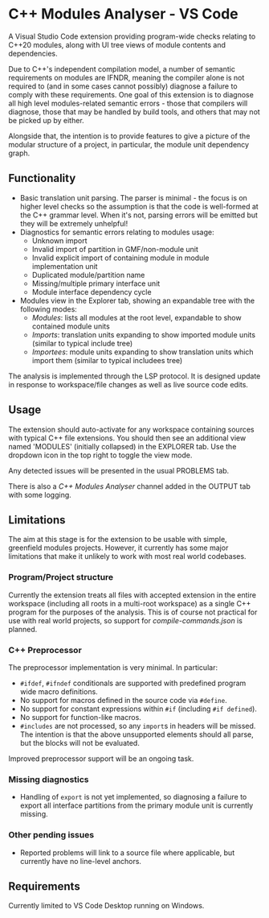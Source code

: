 # C++ Modules Analyser - VS Code

A Visual Studio Code extension providing program-wide checks relating to C++20 modules, along with UI tree views of module contents and dependencies.

Due to C++'s independent compilation model, a number of semantic requirements on modules are IFNDR, meaning the compiler alone is not required to (and in some cases cannot possibly) diagnose a failure to comply with these requirements. One goal of this extension is to diagnose all high level modules-related semantic errors - those that compilers will diagnose, those that may be handled by build tools, and others that may not be picked up by either.

Alongside that, the intention is to provide features to give a picture of the modular structure of a project, in particular, the module unit dependency graph.

## Functionality

- Basic translation unit parsing. The parser is minimal - the focus is on higher level checks so the assumption is that the code is well-formed at the C++ grammar level. When it's not, parsing errors will be emitted but they will be extremely unhelpful!
- Diagnostics for semantic errors relating to modules usage:
  - Unknown import
  - Invalid import of partition in GMF/non-module unit
  - Invalid explicit import of containing module in module implementation unit
  - Duplicated module/partition name
  - Missing/multiple primary interface unit
  - Module interface dependency cycle
- Modules view in the Explorer tab, showing an expandable tree with the following modes:
  - *Modules*: lists all modules at the root level, expandable to show contained module units
  - *Imports*: translation units expanding to show imported module units (similar to typical include tree)
  - *Importees*: module units expanding to show translation units which import them (similar to typical includees tree)

The analysis is implemented through the LSP protocol. It is designed update in response to workspace/file changes as well as live source code edits.

## Usage

The extension should auto-activate for any workspace containing sources with typical C++ file extensions. You should then see an additional view named 'MODULES' (initially collapsed) in the EXPLORER tab. Use the dropdown icon in the top right to toggle the view mode.

Any detected issues will be presented in the usual PROBLEMS tab.

There is also a *C++ Modules Analyser* channel added in the OUTPUT tab with some logging.

## Limitations

The aim at this stage is for the extension to be usable with simple, greenfield modules projects. However, it currently has some major limitations that make it unlikely to work with most real world codebases.

### Program/Project structure

Currently the extension treats all files with accepted extension in the entire workspace (including all roots in a multi-root workspace) as a single C++ program for the purposes of the analysis. This is of course not practical for use with real world projects, so support for *compile-commands.json* is planned.

### C++ Preprocessor
The preprocessor implementation is very minimal. In particular:
- `#ifdef`, `#ifndef` conditionals are supported with predefined program wide macro definitions.
- No support for macros defined in the source code via `#define`.
- No support for constant expressions within `#if` (including `#if defined`).
- No support for function-like macros.
- `#includes` are not processed, so any `import`s in headers will be missed.
The intention is that the above unsupported elements should all parse, but the blocks will not be evaluated.

Improved preprocessor support will be an ongoing task.

### Missing diagnostics
- Handling of `export` is not yet implemented, so diagnosing a failure to export all interface partitions from the primary module unit is currently missing.

### Other pending issues
- Reported problems will link to a source file where applicable, but currently have no line-level anchors.

## Requirements

Currently limited to VS Code Desktop running on Windows.
